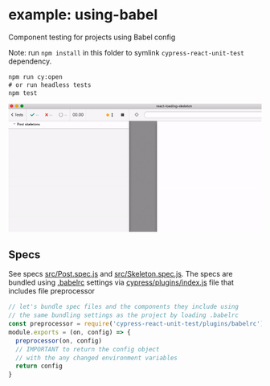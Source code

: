 # example: using-babel

Component testing for projects using Babel config

Note: run `npm install` in this folder to symlink `cypress-react-unit-test` dependency.

```shell
npm run cy:open
# or run headless tests
npm test
```

![Example component test](images/dynamic.gif)

## Specs

See specs [src/Post.spec.js](src/Post.spec.js) and [src/Skeleton.spec.js](src/Skeleton.spec.js). The specs are bundled using [.babelrc](.babelrc) settings via [cypress/plugins/index.js](cypress/plugins/index.js) file that includes file preprocessor

```js
// let's bundle spec files and the components they include using
// the same bundling settings as the project by loading .babelrc
const preprocessor = require('cypress-react-unit-test/plugins/babelrc')
module.exports = (on, config) => {
  preprocessor(on, config)
  // IMPORTANT to return the config object
  // with the any changed environment variables
  return config
}
```
